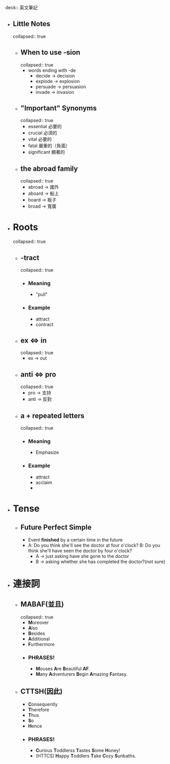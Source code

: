 deck:: 英文筆記

- ## Little Notes
  collapsed:: true
	- ## When to use -sion
	  collapsed:: true
		- words ending with -de
			- decide -> decision
			- explode -> explosion
			- persuade -> persuasion
			- invade -> invasion
	- ## "Important" Synonyms
	  collapsed:: true
		- essential  必要的
		- crucial 必須的
		- vital 必要的
		- fatal 嚴重的（負面）
		- significant 顯著的
	- ## the abroad family
	  collapsed:: true
		- abroad -> 國外
		- aboard -> 船上
		- board -> 板子
		- broad -> 寬廣
- # Roots
  collapsed:: true
	- ## -tract
	  collapsed:: true
		- ### Meaning
			- "pull"
		- ### Example
			- attract
			- contract
	- ## ex <=> in
	  collapsed:: true
		- ex -> out
	- ## anti <=> pro
	  collapsed:: true
		- pro -> 支持
		- anti -> 反對
	- ## a + repeated letters
	  collapsed:: true
		- ### Meaning
			- Emphasize
		- ### Example
			- attract
			- acclaim
			-
- # Tense
	- ## Future Perfect Simple
		- Event **finished** by a certain time in the future
		- A: Do you think she'll see the doctor at four o'clock?
		  B: Do you think she'll have seen the doctor by four o'clock?
			- A -> just asking have she gone to the doctor
			- B -> asking whether she has completed the doctor?(not sure)
- # 連接詞
	- ## MABAF(並且)
	  collapsed:: true
		- **M**oreover
		- **A**lso
		- **B**esides
		- **A**dditional
		- **F**urthermore
		- ### PHRASES!
			- **M**ouses **A**re **B**eautiful **AF**.
			- **M**any **A**dventurers **B**egin **A**mazing **F**antasy.
	- ## CTTSH(因此)
		- **C**onsequently
		- **T**herefore
		- **T**hus
		- **S**o
		- **H**ence
		- ### PHRASES!
			- **C**urious **T**oddlerss **T**astes **S**ome **H**oney!
			- (HTTCS) **H**appy **T**oddlers **T**ake **C**ozy **S**unbaths.
